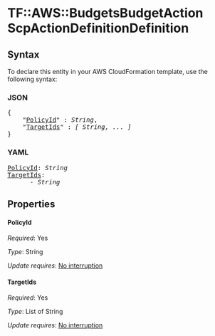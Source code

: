 # TF::AWS::BudgetsBudgetAction ScpActionDefinitionDefinition

## Syntax

To declare this entity in your AWS CloudFormation template, use the following syntax:

### JSON

<pre>
{
    "<a href="#policyid" title="PolicyId">PolicyId</a>" : <i>String</i>,
    "<a href="#targetids" title="TargetIds">TargetIds</a>" : <i>[ String, ... ]</i>
}
</pre>

### YAML

<pre>
<a href="#policyid" title="PolicyId">PolicyId</a>: <i>String</i>
<a href="#targetids" title="TargetIds">TargetIds</a>: <i>
      - String</i>
</pre>

## Properties

#### PolicyId

_Required_: Yes

_Type_: String

_Update requires_: [No interruption](https://docs.aws.amazon.com/AWSCloudFormation/latest/UserGuide/using-cfn-updating-stacks-update-behaviors.html#update-no-interrupt)

#### TargetIds

_Required_: Yes

_Type_: List of String

_Update requires_: [No interruption](https://docs.aws.amazon.com/AWSCloudFormation/latest/UserGuide/using-cfn-updating-stacks-update-behaviors.html#update-no-interrupt)

